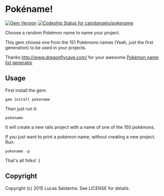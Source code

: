# Pokéname!

[![Gem Version](https://badge.fury.io/rb/pokename.svg)](https://rubygems.org/gems/pokename)
[ ![Codeship Status for caiodangelo/pokename](https://codeship.com/projects/f6c3c3a0-51fd-0133-196a-3289b2b41ce8/status?branch=master)](https://codeship.com/projects/108018)

Choose a random Pokémon name to name your project.

This gem choose one from the 151 Pokémons names (Yeah, just the first generation) to be used in your projects.

Thanks http://www.dragonflycave.com/ for your awesome [Pokémon name list generator](http://www.dragonflycave.com/list.aspx)

## Usage

First install the gem:
 
`gem install pokename`

Then just run it:

`pokename`

It will create a new rails project with a name of one of the 150 pokémons.

If you just want to print a pokémon name, without creating a new project. Run:

`pokename -p`

That's all folks! :)

## Copyright

Copyright (c) 2015 Lucas Saldanha. See LICENSE for details.
